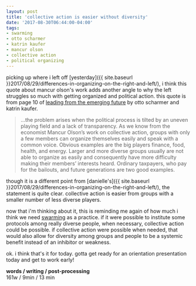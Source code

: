 ```yaml
---
layout: post
title: 'collective action is easier without diversity'
date: '2017-08-30T06:44:00-04:00'
tags:
- swarming
- otto scharmer
- katrin kaufer
- mancur olson
- collective action
- political organizing
--- 
```


picking up where i left off [yesterday]({{ site.baseurl }}2017/08/29/differences-in-organizing-on-the-right-and-left/), i think this quote about mancur olson's work adds another angle to why the left struggles so much with getting organized and political action. this quote is from page 10 of [leading from the emerging future](https://www.amazon.com/Leading-Emerging-Future-Ego-System-Eco-System/dp/1605099260) by otto scharmer and katrin kaufer.

> ...the problem arises when the political process is tilted by an uneven playing field and a lack of transparency. As we know from the economist Mancur Olson’s work on collective action, groups with only a few members can organize themselves easily and speak with a common voice. Obvious examples are the big players finance, food, health, and energy. Larger and more diverse groups usually are not able to organize as easily and consequently have more difficulty making their members’ interests heard. Ordinary taxpayers, who pay for the bailouts, and future generations are two good examples. 

though it is a different point from [danielle's]({{ site.baseurl }}2017/08/29/differences-in-organizing-on-the-right-and-left/), the statement is quite clear. collective action is easier from groups with a smaller number of less diverse players. 

now that i'm thinking about it, this is reminding me again of how much i think we need [swarming](http://colabradio.mit.edu/swarming-to-learn-learning-to-swarm-online-interactive-book-club-reflection/) as a practice. if it were possible to institute some protocols among really diverse people, when necessary, collective action could be possible. if collective action were possible when needed, that would also allow for diversity among groups and people to be a systemic benefit instead of an inhibitor or weakness. 

ok. i think that's it for today. gotta get ready for an orientation presentation today and get to work early!

<!-- hyperlink bank -->

**words / writing / post-processing**  
161w / 9min / 13 min